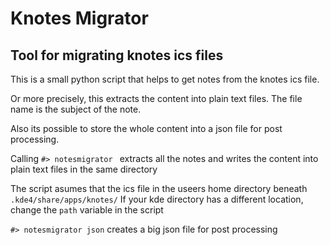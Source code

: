 # Knotes Migrator
## Tool for migrating knotes ics files

This is a small python script that helps to get notes from the knotes ics file.

Or more precisely, this extracts the content into plain text files.
The file name is the subject of the note.

Also its possible to store the whole content into a json file for post processing.

Calling `#> notesmigrator ` extracts all the notes and writes the content into plain text files in the same directory

The script asumes that the ics file  in the useers home directory beneath `.kde4/share/apps/knotes/`
If your kde directory has a different location, change the `path` variable in the script

`#> notesmigrator json` creates a big json file for post processing


